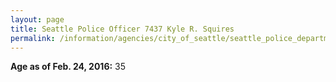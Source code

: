```yaml
---
layout: page
title: Seattle Police Officer 7437 Kyle R. Squires
permalink: /information/agencies/city_of_seattle/seattle_police_department/copbook/7437/
---
```


**Age as of Feb. 24, 2016:** 35
